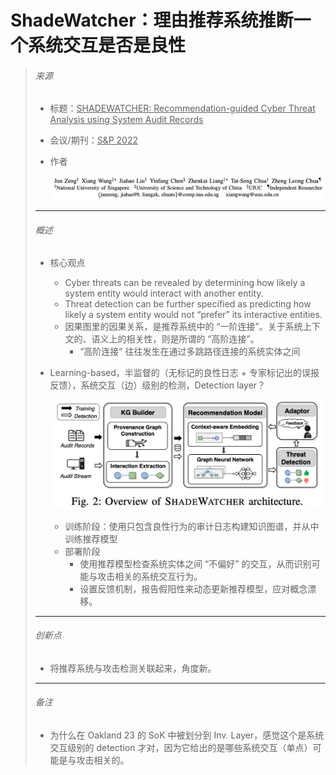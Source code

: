 # ShadeWatcher：理由推荐系统推断一个系统交互是否是良性

> ###### 来源
>
> - 标题：<u>SHADEWATCHER: Recommendation-guided Cyber Threat Analysis using System Audit Records</u>
>
> - 会议/期刊：<u>S&P 2022</u>
>
> - 作者
>
>     <left><img src="assets/image-20231126004531120.png" alt="image-20231126004531120" style="zoom:50%;" />
>
> ---
>
> ###### 概述
>
> - 核心观点
>     - Cyber threats can be revealed by determining how likely a system entity would interact with another entity.
>     - Threat detection can be further specified as predicting how likely a system entity would not “prefer” its interactive entities.
>     - 因果图里的因果关系，是推荐系统中的 “一阶连接”。关于系统上下文的、语义上的相关性，则是所谓的 “高阶连接”。
>         - “高阶连接” 往往发生在通过多跳路径连接的系统实体之间
> - Learning-based，半监督的（无标记的良性日志 + 专家标记出的误报反馈），系统交互（边）级别的检测，Detection layer？
>
>     <left><img src="assets/image-20231126011919258.png" alt="image-20231126011919258" style="zoom:50%;" />
>
>     - 训练阶段：使用只包含良性行为的审计日志构建知识图谱，并从中训练推荐模型
>     - 部署阶段
>         - 使用推荐模型检查系统实体之间 “不偏好” 的交互，从而识别可能与攻击相关的系统交互行为。
>         - 设置反馈机制，报告假阳性来动态更新推荐模型，应对概念漂移。
>
> ---
>
> ###### 创新点
>
> - 将推荐系统与攻击检测关联起来，角度新。
>
> ---
>
> ###### 备注
>
> - 为什么在 Oakland 23 的 SoK 中被划分到 Inv. Layer，感觉这个是系统交互级别的 detection 才对，因为它给出的是哪些系统交互（单点）可能是与攻击相关的。

